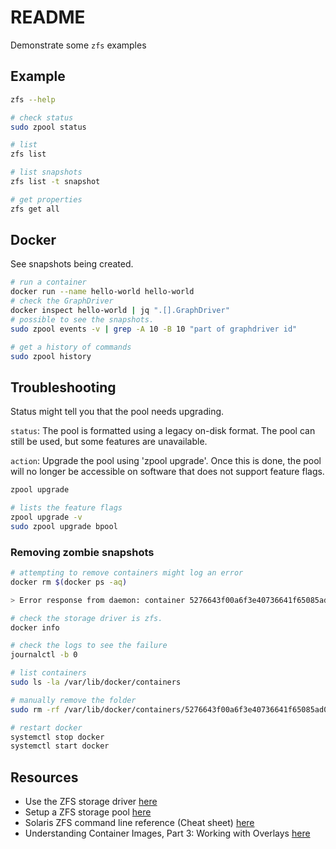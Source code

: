 # README

Demonstrate some `zfs` examples  

## Example

```sh
zfs --help

# check status
sudo zpool status
```

```sh
# list 
zfs list

# list snapshots 
zfs list -t snapshot 

# get properties
zfs get all  
```

## Docker

See snapshots being created.

```sh
# run a container
docker run --name hello-world hello-world  
# check the GraphDriver 
docker inspect hello-world | jq ".[].GraphDriver"   
# possible to see the snapshots.
sudo zpool events -v | grep -A 10 -B 10 "part of graphdriver id"

# get a history of commands 
sudo zpool history
```

## Troubleshooting

Status might tell you that the pool needs upgrading.  

`status`: The pool is formatted using a legacy on-disk format.  The pool can still be used, but some features are unavailable.  

`action`: Upgrade the pool using 'zpool upgrade'.  Once this is done, the pool will no longer be accessible on software that does not support feature flags.  

```sh
zpool upgrade

# lists the feature flags
zpool upgrade -v     
sudo zpool upgrade bpool  
```

### Removing zombie snapshots

```sh
# attempting to remove containers might log an error
docker rm $(docker ps -aq)

> Error response from daemon: container 5276643f00a6f3e40736641f65085ad08a1276c3fd03e39e475db541fba4a35b: driver "zfs" failed to remove root filesystem: exit status 1: "/usr/sbin/zfs fs destroy -r rpool/ROOT/ubuntu_xd5gng/var/lib/e71e20a1763cc64e58f0ed38c60333fbd9342e390a3fb0946b696e3ef7416662" => cannot open 'rpool/ROOT/ubuntu_xd5gng/var/lib/e71e20a1763cc64e58f0ed38c60333fbd9342e390a3fb0946b696e3ef7416662': dataset does not exist
```

```sh
# check the storage driver is zfs.
docker info

# check the logs to see the failure
journalctl -b 0         

# list containers
sudo ls -la /var/lib/docker/containers    

# manually remove the folder
sudo rm -rf /var/lib/docker/containers/5276643f00a6f3e40736641f65085ad08a1276c3fd03e39e475db541fba4a35b

# restart docker
systemctl stop docker 
systemctl start docker 
```

## Resources

* Use the ZFS storage driver [here](https://docs.docker.com/storage/storagedriver/zfs-driver/)
* Setup a ZFS storage pool [here](https://ubuntu.com/tutorials/setup-zfs-storage-pool#1-overview)
* Solaris ZFS command line reference (Cheat sheet) [here](https://somedudesays.com/2021/08/the-basic-guide-to-working-with-zfs/)
* Understanding Container Images, Part 3: Working with Overlays [here](https://blogs.cisco.com/developer/373-containerimages-03)
